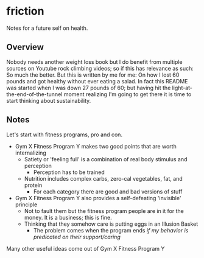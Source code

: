 # friction

Notes for a future self on health. 

## Overview

Nobody needs another weight loss book but I do benefit from multiple sources on Youtube rock climbing videos; so 
if this has relevance as such: So much the better. But this is written by me for me: On how I lost 60 pounds and
got healthy without ever eating a salad. In fact this README was started when I was down 27 pounds of 60; but having
hit the light-at-the-end-of-the-tunnel moment realizing I'm going to get there it is time to start thinking about
sustainability. 

## Notes

Let's start with fitness programs, pro and con.

- Gym X Fitness Program Y makes two good points that are worth internalizing
  - Satiety or 'feeling full' is a combination of real body stimulus and perception
    - Perception has to be trained
  - Nutrition includes complex carbs, zero-cal vegetables, fat, and protein
    - For each category there are good and bad versions of stuff
- Gym X Fitness Program Y also provides a self-defeating 'invisible' principle
  - Not to fault them but the fitness program people are in it for the money. It is a business; this is fine. 
  - Thinking that they somehow care is putting eggs in an Illusion Basket
    - The problem comes when the program ends *if my behavior is predicated on their support/caring*

Many other useful ideas come out of Gym X Fitness Program Y

